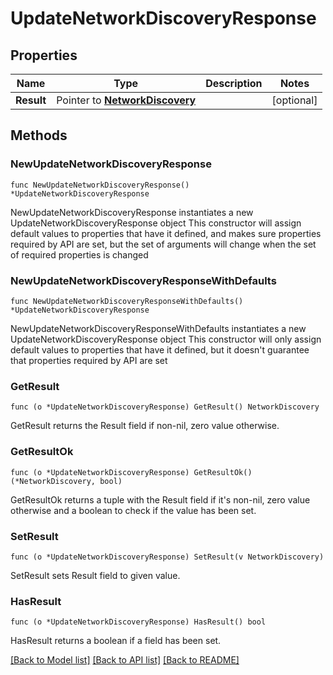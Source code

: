 # UpdateNetworkDiscoveryResponse

## Properties

Name | Type | Description | Notes
------------ | ------------- | ------------- | -------------
**Result** | Pointer to [**NetworkDiscovery**](NetworkDiscovery.md) |  | [optional] 

## Methods

### NewUpdateNetworkDiscoveryResponse

`func NewUpdateNetworkDiscoveryResponse() *UpdateNetworkDiscoveryResponse`

NewUpdateNetworkDiscoveryResponse instantiates a new UpdateNetworkDiscoveryResponse object
This constructor will assign default values to properties that have it defined,
and makes sure properties required by API are set, but the set of arguments
will change when the set of required properties is changed

### NewUpdateNetworkDiscoveryResponseWithDefaults

`func NewUpdateNetworkDiscoveryResponseWithDefaults() *UpdateNetworkDiscoveryResponse`

NewUpdateNetworkDiscoveryResponseWithDefaults instantiates a new UpdateNetworkDiscoveryResponse object
This constructor will only assign default values to properties that have it defined,
but it doesn't guarantee that properties required by API are set

### GetResult

`func (o *UpdateNetworkDiscoveryResponse) GetResult() NetworkDiscovery`

GetResult returns the Result field if non-nil, zero value otherwise.

### GetResultOk

`func (o *UpdateNetworkDiscoveryResponse) GetResultOk() (*NetworkDiscovery, bool)`

GetResultOk returns a tuple with the Result field if it's non-nil, zero value otherwise
and a boolean to check if the value has been set.

### SetResult

`func (o *UpdateNetworkDiscoveryResponse) SetResult(v NetworkDiscovery)`

SetResult sets Result field to given value.

### HasResult

`func (o *UpdateNetworkDiscoveryResponse) HasResult() bool`

HasResult returns a boolean if a field has been set.


[[Back to Model list]](../README.md#documentation-for-models) [[Back to API list]](../README.md#documentation-for-api-endpoints) [[Back to README]](../README.md)


